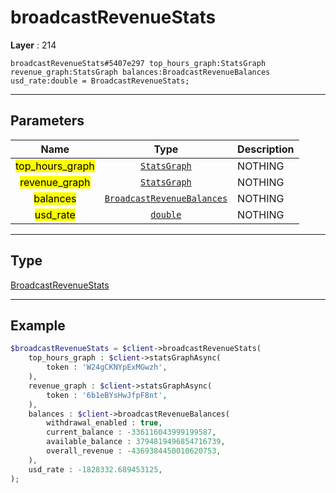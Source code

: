 # broadcastRevenueStats

**Layer** : 214

```tl
broadcastRevenueStats#5407e297 top_hours_graph:StatsGraph revenue_graph:StatsGraph balances:BroadcastRevenueBalances usd_rate:double = BroadcastRevenueStats;
```

---

## Parameters

| Name | Type | Description |
| :---: | :---: | :--- |
| <mark>top_hours_graph</mark> | [`StatsGraph`](type/StatsGraph) | NOTHING |
| <mark>revenue_graph</mark> | [`StatsGraph`](type/StatsGraph) | NOTHING |
| <mark>balances</mark> | [`BroadcastRevenueBalances`](type/BroadcastRevenueBalances) | NOTHING |
| <mark>usd_rate</mark> | [`double`](type/double) | NOTHING |

---

## Type

[BroadcastRevenueStats](type/BroadcastRevenueStats)

---

## Example

```php
$broadcastRevenueStats = $client->broadcastRevenueStats(
	top_hours_graph : $client->statsGraphAsync(
		token : 'W24gCKNYpExMGwzh',
	),
	revenue_graph : $client->statsGraphAsync(
		token : '6b1eBYsHwJfpF8nt',
	),
	balances : $client->broadcastRevenueBalances(
		withdrawal_enabled : true,
		current_balance : -336116043999199587,
		available_balance : 3794819496854716739,
		overall_revenue : -4369384450010620753,
	),
	usd_rate : -1828332.689453125,
);
```